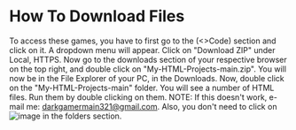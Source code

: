 # How To Download Files
To access these games, you have to first go to the (<>Code) section and click on it.
A dropdown menu will appear. Click on "Download ZIP" under Local, HTTPS.
Now go to the downloads section of your respective browser on the top right, and double click on "My-HTML-Projects-main.zip".
You will now be in the File Explorer of your PC, in the Downloads. Now, double click on the "My-HTML-Projects-main" folder.
You will see a number of HTML files. Run them by double clicking on them.
NOTE: If this doesn't work, e-mail me: darkgamermain321@gmail.com. Also, you don't need to click on ![image](https://github.com/DarkGamer111/My-HTML-Projects/assets/160313515/443f727d-68f8-4448-8fac-0a80e7d35a5a) in the folders section.

